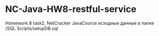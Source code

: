 # NC-Java-HW8-restful-service
Homework 8 task2, NetCracker JavaCource
исходные данные в папке /SQL Scripts/setupDB.sql
